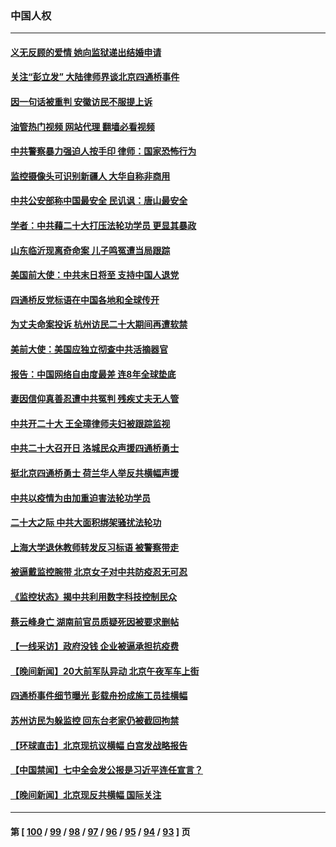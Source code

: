 ### 中国人权
---
#### [义无反顾的爱情 她向监狱递出结婚申请](../../pages/ncid278/n13849716.md?10210845) 
#### [关注“彭立发” 大陆律师界谈北京四通桥事件](../../pages/ncid278/n13849566.md?10210845) 
#### [因一句话被重判 安徽访民不服提上诉](../../pages/ncid278/n13849544.md?10210845) 
#### [油管热门视频 网站代理 翻墙必看视频](http://132.145.103.77:81/youtube.html?10210845)
#### [中共警察暴力强迫人按手印 律师：国家恐怖行为](../../pages/ncid278/n13848797.md?10210845) 
#### [监控摄像头可识别新疆人 大华自称非商用](../../pages/ncid278/n13848882.md?10210845) 
#### [中共公安部称中国最安全 民讥讽：唐山最安全](../../pages/ncid278/n13848759.md?10210845) 
#### [学者：中共藉二十大打压法轮功学员 更显其暴政](../../pages/ncid278/n13847577.md?10210845) 
#### [山东临沂现离奇命案 儿子鸣冤遭当局跟踪](../../pages/ncid278/n13847716.md?10210845) 
#### [美国前大使：中共末日将至 支持中国人退党](../../pages/ncid278/n13848220.md?10210845) 
#### [四通桥反党标语在中国各地和全球传开](../../pages/ncid278/n13848108.md?10210845) 
#### [为丈夫命案投诉 杭州访民二十大期间再遭软禁](../../pages/ncid278/n13848051.md?10210845) 
#### [美前大使：美国应独立彻查中共活摘器官](../../pages/ncid278/n13848059.md?10210845) 
#### [报告：中国网络自由度最差 连8年全球垫底](../../pages/ncid278/n13847862.md?10210845) 
#### [妻因信仰真善忍遭中共冤判 残疾丈夫无人管](../../pages/ncid278/n13844598.md?10210845) 
#### [中共开二十大 王全璋律师夫妇被跟踪监视](../../pages/ncid278/n13846925.md?10210845) 
#### [中共二十大召开日 洛城民众声援四通桥勇士](../../pages/ncid278/n13846810.md?10210845) 
#### [挺北京四通桥勇士 荷兰华人举反共横幅声援](../../pages/ncid278/n13846812.md?10210845) 
#### [中共以疫情为由加重迫害法轮功学员](../../pages/ncid278/n13845591.md?10210845) 
#### [二十大之际 中共大面积绑架骚扰法轮功](../../pages/ncid278/n13846381.md?10210845) 
#### [上海大学退休教师转发反习标语 被警察带走](../../pages/ncid278/n13846408.md?10210845) 
#### [被逼戴监控腕带 北京女子对中共防疫忍无可忍](../../pages/ncid278/n13846301.md?10210845) 
#### [《监控状态》揭中共利用数字科技控制民众](../../pages/ncid278/n13846272.md?10210845) 
#### [蔡云峰身亡 湖南前官员质疑死因被要求删帖](../../pages/ncid278/n13845966.md?10210845) 
#### [【一线采访】政府没钱 企业被逼承担抗疫费](../../pages/ncid278/n13845946.md?10210845) 
#### [【晚间新闻】20大前军队异动 北京午夜军车上街](../../pages/ncid278/n13845997.md?10210845) 
#### [四通桥事件细节曝光 彭载舟扮成施工员挂横幅](../../pages/ncid278/n13845625.md?10210845) 
#### [苏州访民为躲监控 回东台老家仍被截回拘禁](../../pages/ncid278/n13845585.md?10210845) 
#### [【环球直击】北京现抗议横幅 白宫发战略报告](../../pages/ncid278/n13845283.md?10210845) 
#### [【中国禁闻】七中全会发公报是习近平连任宣言？](../../pages/ncid278/n13845253.md?10210845) 
#### [【晚间新闻】北京现反共横幅 国际关注](../../pages/ncid278/n13845252.md?10210845) 

---
#### 第 [ [100](./100.md?10210845) / [99](./99.md?10210845) / [98](./98.md?10210845) / [97](./97.md?10210845) / [96](./96.md?10210845) / [95](./95.md?10210845) / [94](./94.md?10210845) / [93](./93.md?10210845) ] 页
